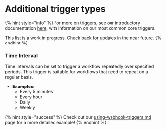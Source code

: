 # Additional trigger types

{% hint style="info" %}
For more on triggers, see our introductory documentation [here](intro-to-triggers.md), with information on our most common core triggers.

This list is a work in progress. Check back for updates in the near future.
{% endhint %}

### Time Interval

Time intervals can be set to trigger a workflow repeatedly over specified periods. This trigger is suitable for workflows that need to repeat on a regular basis.

* **Examples**:
  * Every 5 minutes
  * Every hour
  * Daily
  * Weekly

{% hint style="success" %}
Check out our [using-webhook-triggers.md](use-cases-and-examples/using-webhook-triggers.md "mention") page for a more detailed example!
{% endhint %}
